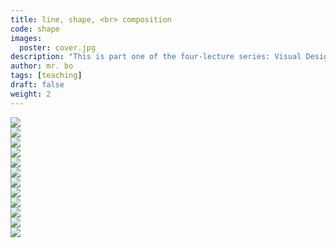 ```yaml
---
title: line, shape, <br> composition
code: shape
images:
  poster: cover.jpg
description: "This is part one of the four-lecture series: Visual Design Fundamentals. In this lecture, we dive into the world of Circle, Triangle, and Square. What does the Symphony No. 5 by Beethoven tell us about proportion?"
author: mr. bo
tags: [teaching]
draft: false
weight: 2
---
```


<div><img src="/bospeak/shape/shape-1.png"></div>
<div><img src="/bospeak/shape/shape-2.png"></div>
<div><img src="/bospeak/shape/shape-1.png"></div>
<div><img src="/bospeak/shape/shape-2.png"></div>
<div><img src="/bospeak/shape/shape-1.png"></div>
<div><img src="/bospeak/shape/shape-2.png"></div>
<div><img src="/bospeak/shape/shape-1.png"></div>
<div><img src="/bospeak/shape/shape-2.png"></div>
<div><img src="/bospeak/shape/shape-1.png"></div>
<div><img src="/bospeak/shape/shape-2.png"></div>
<div><img src="/bospeak/shape/shape-1.png"></div>
<div><img src="/bospeak/shape/shape-2.png"></div>